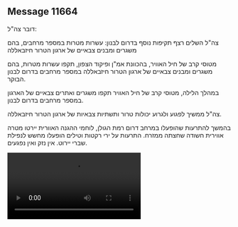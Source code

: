 ## Message 11664

דובר צה"ל:

צה"ל השלים רצף תקיפות נוסף בדרום לבנון: עשרות מטרות במספר מרחבים, בהם משגרים ומבנים צבאיים של ארגון הטרור חיזבאללה

מטוסי קרב של חיל האוויר, בהכוונת אמ"ן ופיקוד הצפון, תקפו עשרות מטרות, בהם משגרים ומבנים צבאיים של ארגון הטרור חיזבאללה במספר מרחבים בדרום לבנון הבוקר.

במהלך הלילה, מטוסי קרב של חיל האוויר תקפו משגרים ואתרים צבאיים של הארגון במספר מרחבים בדרום לבנון.

צה"ל ממשיך לפגוע ולגרוע יכולות טרור ותשתיות צבאיות של ארגון הטרור חיזבאללה.

בהמשך להתרעות שהופעלו במרחב דרום רמת הגולן, לוחמי ההגנה האוורית יירטו מטרה אווירית חשודה שחצתה ממזרח. התרעות על ירי רקטות וטילים הופעלו מחשש לנפילת שברי יירוט. 
אין נזק ואין נפגעים.

![Video](11664/11664_media.mp4)
